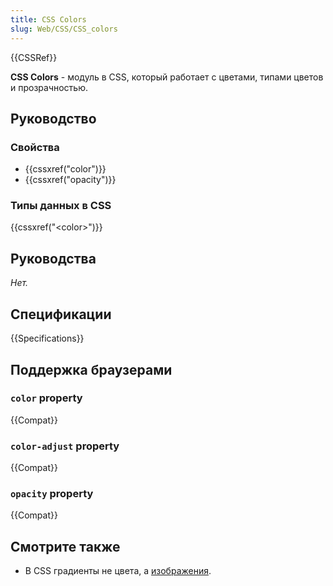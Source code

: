 ```yaml
---
title: CSS Colors
slug: Web/CSS/CSS_colors
---
```


{{CSSRef}}

**CSS Colors** - модуль в CSS, который работает с цветами, типами цветов и прозрачностью.

## Руководство

### Свойства

- {{cssxref("color")}}
- {{cssxref("opacity")}}

### Типы данных в CSS

{{cssxref("&lt;color&gt;")}}

## Руководства

_Нет._

## Спецификации

{{Specifications}}

## Поддержка браузерами

### `color` property

{{Compat}}

### `color-adjust` property

{{Compat}}

### `opacity` property

{{Compat}}

## Смотрите также

- В CSS градиенты не цвета, а [изображения](/ru/docs/Web/CSS/CSS_Images).
